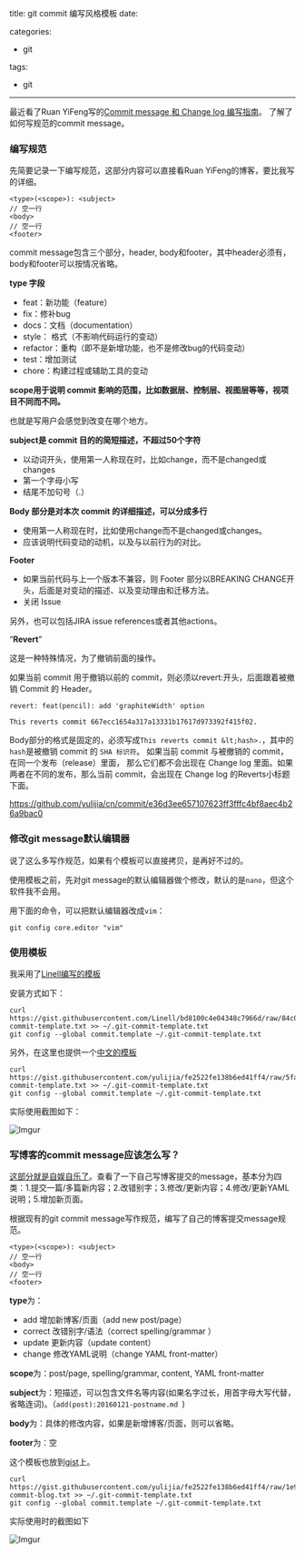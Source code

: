 
title: git commit 编写风格模板
date: 

categories: 
- git 

tags:  
- git

---



最近看了Ruan YiFeng写的[Commit message 和 Change log 编写指南](http://www.ruanyifeng.com/blog/2016/01/commit_message_change_log.html)。
了解了如何写规范的commit message。

<!-- * 目录
{:toc} -->


### 编写规范

先简要记录一下编写规范，这部分内容可以直接看Ruan YiFeng的博客，要比我写的详细。
~~~
<type>(<scope>): <subject>
// 空一行
<body>
// 空一行
<footer>
~~~

commit message包含三个部分，header, body和footer，其中header必须有，body和footer可以按情况省略。

**type 字段**

- feat：新功能（feature）
- fix：修补bug
- docs：文档（documentation）
- style： 格式（不影响代码运行的变动）
- refactor：重构（即不是新增功能，也不是修改bug的代码变动）
- test：增加测试
- chore：构建过程或辅助工具的变动

**scope用于说明 commit 影响的范围，比如数据层、控制层、视图层等等，视项目不同而不同。**

也就是写用户会感觉到改变在哪个地方。

**subject是 commit 目的的简短描述，不超过50个字符**

- 以动词开头，使用第一人称现在时，比如change，而不是changed或changes
- 第一个字母小写
- 结尾不加句号（.）

**Body 部分是对本次 commit 的详细描述，可以分成多行**

- 使用第一人称现在时，比如使用change而不是changed或changes。
- 应该说明代码变动的动机，以及与以前行为的对比。

**Footer**

- 如果当前代码与上一个版本不兼容，则 Footer 部分以BREAKING CHANGE开头，后面是对变动的描述、以及变动理由和迁移方法。
- 关闭 Issue

另外，也可以包括JIRA issue references或者其他actions。

<q>**Revert**</q>

这是一种特殊情况，为了撤销前面的操作。

如果当前 commit 用于撤销以前的 commit，则必须以revert:开头，后面跟着被撤销 Commit 的 Header。

~~~
revert: feat(pencil): add 'graphiteWidth' option

This reverts commit 667ecc1654a317a13331b17617d973392f415f02.
~~~

Body部分的格式是固定的，必须写成`This reverts commit &lt;hash>.`，其中的`hash`是被撤销 commit 的 `SHA 标识符`。
如果当前 commit 与被撤销的 commit，在同一个发布（release）里面，
那么它们都不会出现在 Change log 里面。如果两者在不同的发布，那么当前 commit，会出现在 Change log 的Reverts小标题下面。

https://github.com/yulijia/cn/commit/e36d3ee657107623ff3fffc4bf8aec4b26a9bac0

### 修改git message默认编辑器

说了这么多写作规范，如果有个模板可以直接拷贝，是再好不过的。

使用模板之前，先对git message的默认编辑器做个修改，默认的是`nano`，但这个软件我不会用。

用下面的命令，可以把默认编辑器改成`vim`：

~~~
git config core.editor "vim"
~~~

### 使用模板

我采用了[Linell编写的模板](https://gist.github.com/Linell/bd8100c4e04348c7966d)

安装方式如下：

~~~
curl https://gist.githubusercontent.com/Linell/bd8100c4e04348c7966d/raw/84c0ea6e0f0a1431d406be6b7bb6e136949090cd/.git-commit-template.txt >> ~/.git-commit-template.txt
git config --global commit.template ~/.git-commit-template.txt
~~~

另外，在这里也提供一个[中文的模板](https://gist.github.com/yulijia/fe2522fe138b6ed41ff4)

~~~
curl https://gist.githubusercontent.com/yulijia/fe2522fe138b6ed41ff4/raw/5fa0007d1863f70cf4631f2dc1513c8676cd4ab8/.git-commit-template.txt >> ~/.git-commit-template.txt
git config --global commit.template ~/.git-commit-template.txt
~~~

实际使用截图如下：

![Imgur](http://i.imgur.com/LMDCXdN.png)



### 写博客的commit message应该怎么写？

<u>这部分就是自娱自乐了</u>。查看了一下自己写博客提交的message，基本分为四类：1.提交一篇/多篇新内容；2.改错别字；3.修改/更新内容；4.修改/更新YAML说明；5.增加新页面。

根据现有的git commit message写作规范，编写了自己的博客提交message规范。

~~~
<type>(<scope>): <subject>
// 空一行
<body>
// 空一行
<footer>
~~~

**type**为：

- add 增加新博客/页面（add new post/page）
- correct 改错别字/语法（correct spelling/grammar ）
- update 更新内容（update content）
- change 修改YAML说明（change YAML front-matter）

**scope**为：post/page, spelling/grammar, content, YAML front-matter

**subject**为：短描述，可以包含文件名等内容(如果名字过长，用首字母大写代替，省略连词)。（`add(post):20160121-postname.md `)

**body**为：具体的修改内容，如果是新增博客/页面，则可以省略。

**footer**为：空

这个模板也放到[gist](https://gist.github.com/yulijia/fe2522fe138b6ed41ff4#file-git-commit-blog-txt)上。

~~~
curl https://gist.githubusercontent.com/yulijia/fe2522fe138b6ed41ff4/raw/1e90ec272180dba299f5ad861e72dfab876c0c5b/.git-commit-blog.txt >> ~/.git-commit-template.txt
git config --global commit.template ~/.git-commit-template.txt
~~~

实际使用时的截图如下

![Imgur](http://i.imgur.com/rVEhe7Z.png)
